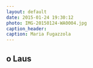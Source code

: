 ```yaml
---
layout: default
date: 2015-01-24 19:30:12
photo: IMG-20150124-WA0004.jpg
caption_header:  
caption: Maria Fugazzola
---
```

o Laus
---
